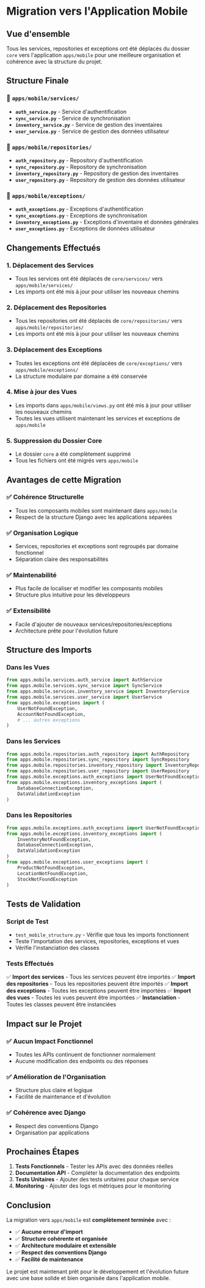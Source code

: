 # Migration vers l'Application Mobile

## Vue d'ensemble

Tous les services, repositories et exceptions ont été déplacés du dossier `core` vers l'application `apps/mobile` pour une meilleure organisation et cohérence avec la structure du projet.

## Structure Finale

### 📁 `apps/mobile/services/`
- **`auth_service.py`** - Service d'authentification
- **`sync_service.py`** - Service de synchronisation
- **`inventory_service.py`** - Service de gestion des inventaires
- **`user_service.py`** - Service de gestion des données utilisateur

### 📁 `apps/mobile/repositories/`
- **`auth_repository.py`** - Repository d'authentification
- **`sync_repository.py`** - Repository de synchronisation
- **`inventory_repository.py`** - Repository de gestion des inventaires
- **`user_repository.py`** - Repository de gestion des données utilisateur

### 📁 `apps/mobile/exceptions/`
- **`auth_exceptions.py`** - Exceptions d'authentification
- **`sync_exceptions.py`** - Exceptions de synchronisation
- **`inventory_exceptions.py`** - Exceptions d'inventaire et données générales
- **`user_exceptions.py`** - Exceptions de données utilisateur

## Changements Effectués

### 1. **Déplacement des Services**
- Tous les services ont été déplacés de `core/services/` vers `apps/mobile/services/`
- Les imports ont été mis à jour pour utiliser les nouveaux chemins

### 2. **Déplacement des Repositories**
- Tous les repositories ont été déplacés de `core/repositories/` vers `apps/mobile/repositories/`
- Les imports ont été mis à jour pour utiliser les nouveaux chemins

### 3. **Déplacement des Exceptions**
- Toutes les exceptions ont été déplacées de `core/exceptions/` vers `apps/mobile/exceptions/`
- La structure modulaire par domaine a été conservée

### 4. **Mise à jour des Vues**
- Les imports dans `apps/mobile/views.py` ont été mis à jour pour utiliser les nouveaux chemins
- Toutes les vues utilisent maintenant les services et exceptions de `apps/mobile`

### 5. **Suppression du Dossier Core**
- Le dossier `core` a été complètement supprimé
- Tous les fichiers ont été migrés vers `apps/mobile`

## Avantages de cette Migration

### ✅ **Cohérence Structurelle**
- Tous les composants mobiles sont maintenant dans `apps/mobile`
- Respect de la structure Django avec les applications séparées

### ✅ **Organisation Logique**
- Services, repositories et exceptions sont regroupés par domaine fonctionnel
- Séparation claire des responsabilités

### ✅ **Maintenabilité**
- Plus facile de localiser et modifier les composants mobiles
- Structure plus intuitive pour les développeurs

### ✅ **Extensibilité**
- Facile d'ajouter de nouveaux services/repositories/exceptions
- Architecture prête pour l'évolution future

## Structure des Imports

### **Dans les Vues**
```python
from apps.mobile.services.auth_service import AuthService
from apps.mobile.services.sync_service import SyncService
from apps.mobile.services.inventory_service import InventoryService
from apps.mobile.services.user_service import UserService
from apps.mobile.exceptions import (
    UserNotFoundException,
    AccountNotFoundException,
    # ... autres exceptions
)
```

### **Dans les Services**
```python
from apps.mobile.repositories.auth_repository import AuthRepository
from apps.mobile.repositories.sync_repository import SyncRepository
from apps.mobile.repositories.inventory_repository import InventoryRepository
from apps.mobile.repositories.user_repository import UserRepository
from apps.mobile.exceptions.auth_exceptions import UserNotFoundException
from apps.mobile.exceptions.inventory_exceptions import (
    DatabaseConnectionException,
    DataValidationException
)
```

### **Dans les Repositories**
```python
from apps.mobile.exceptions.auth_exceptions import UserNotFoundException
from apps.mobile.exceptions.inventory_exceptions import (
    InventoryNotFoundException,
    DatabaseConnectionException,
    DataValidationException
)
from apps.mobile.exceptions.user_exceptions import (
    ProductNotFoundException,
    LocationNotFoundException,
    StockNotFoundException
)
```

## Tests de Validation

### **Script de Test**
- `test_mobile_structure.py` - Vérifie que tous les imports fonctionnent
- Teste l'importation des services, repositories, exceptions et vues
- Vérifie l'instanciation des classes

### **Tests Effectués**
✅ **Import des services** - Tous les services peuvent être importés
✅ **Import des repositories** - Tous les repositories peuvent être importés
✅ **Import des exceptions** - Toutes les exceptions peuvent être importées
✅ **Import des vues** - Toutes les vues peuvent être importées
✅ **Instanciation** - Toutes les classes peuvent être instanciées

## Impact sur le Projet

### ✅ **Aucun Impact Fonctionnel**
- Toutes les APIs continuent de fonctionner normalement
- Aucune modification des endpoints ou des réponses

### ✅ **Amélioration de l'Organisation**
- Structure plus claire et logique
- Facilité de maintenance et d'évolution

### ✅ **Cohérence avec Django**
- Respect des conventions Django
- Organisation par applications

## Prochaines Étapes

1. **Tests Fonctionnels** - Tester les APIs avec des données réelles
2. **Documentation API** - Compléter la documentation des endpoints
3. **Tests Unitaires** - Ajouter des tests unitaires pour chaque service
4. **Monitoring** - Ajouter des logs et métriques pour le monitoring

## Conclusion

La migration vers `apps/mobile` est **complètement terminée** avec :

- ✅ **Aucune erreur d'import**
- ✅ **Structure cohérente et organisée**
- ✅ **Architecture modulaire et extensible**
- ✅ **Respect des conventions Django**
- ✅ **Facilité de maintenance**

Le projet est maintenant prêt pour le développement et l'évolution future avec une base solide et bien organisée dans l'application mobile. 